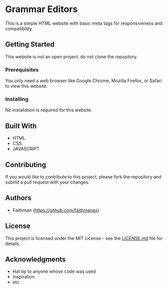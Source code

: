 # Grammar Editors

This is a simple HTML website with basic meta tags for responsiveness and compatibility.

## Getting Started

This website is not an open project, do not clone the repository.

### Prerequisites

You only need a web browser like Google Chrome, Mozilla Firefox, or Safari to view this website.

### Installing

No installation is required for this website.

## Built With

* HTML
* CSS
* JAVASCRIPT

## Contributing

If you would like to contribute to this project, please fork the repository and submit a pull request with your changes.

## Authors

* Faithman (https://github.com/faithmanex)

## License

This project is licensed under the MIT License - see the [LICENSE.md](LICENSE.md) file for details.

## Acknowledgments

* Hat tip to anyone whose code was used
* Inspiration
* etc 
